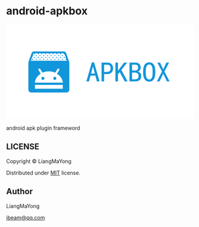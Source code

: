 # android-apkbox

![APKBOX](https://github.com/LiangMaYong/android-apkbox/blob/master/logo.png)

android apk plugin frameword

## LICENSE
Copyright © LiangMaYong

Distributed under [MIT](https://github.com/LiangMaYong/android-apkbox/blob/master/LICENSE.txt) license.

## Author
LiangMaYong

ibeam@qq.com
